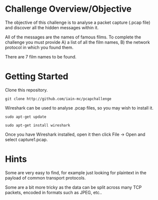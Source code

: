 # Challenge Overview/Objective
The objective of this challenge is to analyse a packet capture (.pcap file) and discover all the hidden messages within it.

All of the messages are the names of famous films. To complete the challenge you must provide A) a list of all the film names, B) the network protocol in which you found them.

There are 7 film names to be found. 


# Getting Started
Clone this repository.

`git clone http://github.com/iain-mc/pcapchallenge`

Wireshark can be used to analyse .pcap files, so you may wish to install it.

`sudo apt-get update`

`sudo apt-get install wireshark`

Once you have Wireshark installed, open it then click File -> Open and select capture1.pcap.

# Hints
Some are very easy to find, for example just looking for plaintext in the payload of common transport protocols.

Some are a bit more tricky as the data can be split across many TCP packets, encoded in formats such as JPEG, etc..   
